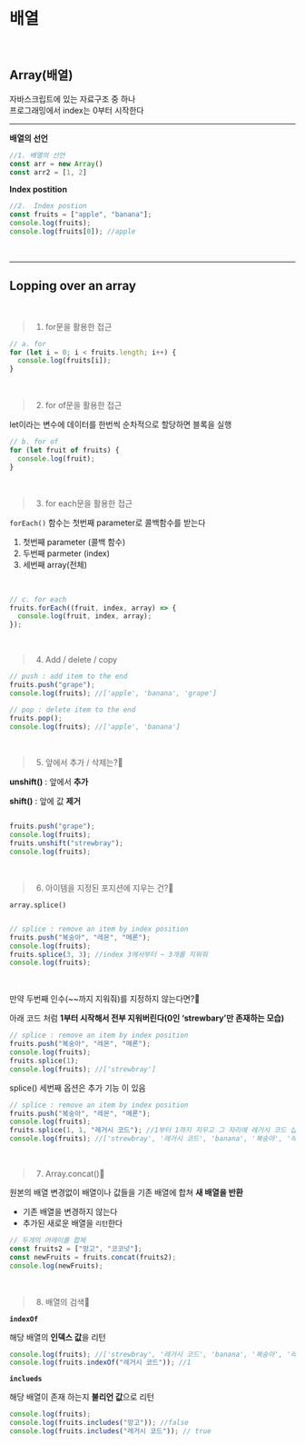 <h1>배열</h1>
<br>
<h2>Array(배열)</h2>
자바스크립트에 있는 자료구조 중 하나 <br/>
프로그래밍에서 index는 0부터 시작한다

<br/>

<hr/>

**배열의 선언**
```javascript
//1. 배열의 선언
const arr = new Array()
const arr2 = [1, 2]
```

**Index postition**
```javascript
//2.  Index postion
const fruits = ["apple", "banana"];
console.log(fruits);
console.log(fruits[0]); //apple
```

<br/>
<hr/>

<h2>Lopping over an array</h2>

<br/>

>1. for문을 활용한 접근
```javascript
// a. for
for (let i = 0; i < fruits.length; i++) {
  console.log(fruits[i]);
}
```

<br/>

>2. for of문을 활용한 접근

let이라는 변수에 데이터를 한번씩 순차적으로 할당하면 블록을 실행

```javascript
// b. for of
for (let fruit of fruits) {
  console.log(fruit);
}
```

<br/>

>3. for each문을 활용한 접근

`forEach()` 함수는 첫번째 parameter로 콜백함수를 받는다
1. 첫번째 parameter (콜백 함수)
2. 두번째 parmeter (index)
3. 세번째 array(전체)

<br />

```javascript
// c. for each
fruits.forEach((fruit, index, array) => {
  console.log(fruit, index, array);
});
```

<br />

>4. Add / delete / copy

```javascript
// push : add item to the end
fruits.push("grape");
console.log(fruits); //['apple', 'banana', 'grape']

// pop : delete item to the end
fruits.pop();
console.log(fruits); //['apple', 'banana']
```

<br />

>5. 앞에서 추가 / 삭제는?🤔

**unshift()** : 앞에서 **추가**

**shift()** : 앞에 값 **제거**

```javascript

fruits.push("grape");
console.log(fruits);
fruits.unshift("strewbray");
console.log(fruits);
```

<br />

>6. 아이템을 지정된 포지션에 지우는 건?🤔

`array.splice()`

```javascript

// splice : remove an item by index position
fruits.push("복숭아", "레몬", "메론");
console.log(fruits);
fruits.splice(3, 3); //index 3에서부터 ~ 3개를 지워줘
console.log(fruits);
```
<br />

만약 두번째 인수(~~까지 지워줘)를 지정하지 않는다면?🤔

아래 코드 처럼 **1부터 시작해서 전부 지워버린다(0인 ‘strewbary’만 존재하는 모습)**

```javascript
// splice : remove an item by index position
fruits.push("복숭아", "레몬", "메론");
console.log(fruits);
fruits.splice(1);
console.log(fruits); //['strewbray'] 
```

splice() 세번째 옵션은 추가 기능 이 있음
```javascript
// splice : remove an item by index position
fruits.push("복숭아", "레몬", "메론");
console.log(fruits);
fruits.splice(1, 1, "레거시 코드"); //1부터 1까지 지우고 그 자리에 레거시 코드 삽입
console.log(fruits); //['strewbray', '레거시 코드', 'banana', '복숭아', '레몬', '메론']
```

<br />

> 7. Array.concat()🤔

원본의 배열 변경없이 배열이나 값들을 기존 배열에 합쳐 **새 배열을 반환**
- 기존 배열을 변경하지 않는다
- 추가된 새로운 배열을 `리턴`한다
  
  
```javascript
// 두개의 어레이를 합체
const fruits2 = ["망고", "코코넛"];
const newFruits = fruits.concat(fruits2);
console.log(newFruits);
  ```

<br />

>8. 배열의 검색🤔


 **`indexOf`**

해당 배열의 **인덱스 값**을 리턴
```javascript
console.log(fruits); //['strewbray', '레거시 코드', 'banana', '복숭아', '레몬', '메론']
console.log(fruits.indexOf("레거시 코드")); //1
  ```

  **`inclueds`**

  해당 배열이 존재 하는지 **불리언 값**으로 리턴
  ```javascript
console.log(fruits);
console.log(fruits.includes("망고")); //false
console.log(fruits.includes("레거시 코드")); // true
  ```
